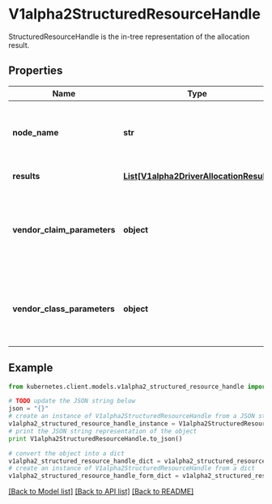 # V1alpha2StructuredResourceHandle

StructuredResourceHandle is the in-tree representation of the allocation result.

## Properties

Name | Type | Description | Notes
------------ | ------------- | ------------- | -------------
**node_name** | **str** | NodeName is the name of the node providing the necessary resources if the resources are local to a node. | [optional] 
**results** | [**List[V1alpha2DriverAllocationResult]**](V1alpha2DriverAllocationResult.md) | Results lists all allocated driver resources. | 
**vendor_claim_parameters** | **object** | VendorClaimParameters are the per-claim configuration parameters from the resource claim parameters at the time that the claim was allocated. | [optional] 
**vendor_class_parameters** | **object** | VendorClassParameters are the per-claim configuration parameters from the resource class at the time that the claim was allocated. | [optional] 

## Example

```python
from kubernetes.client.models.v1alpha2_structured_resource_handle import V1alpha2StructuredResourceHandle

# TODO update the JSON string below
json = "{}"
# create an instance of V1alpha2StructuredResourceHandle from a JSON string
v1alpha2_structured_resource_handle_instance = V1alpha2StructuredResourceHandle.from_json(json)
# print the JSON string representation of the object
print V1alpha2StructuredResourceHandle.to_json()

# convert the object into a dict
v1alpha2_structured_resource_handle_dict = v1alpha2_structured_resource_handle_instance.to_dict()
# create an instance of V1alpha2StructuredResourceHandle from a dict
v1alpha2_structured_resource_handle_form_dict = v1alpha2_structured_resource_handle.from_dict(v1alpha2_structured_resource_handle_dict)
```
[[Back to Model list]](../README.md#documentation-for-models) [[Back to API list]](../README.md#documentation-for-api-endpoints) [[Back to README]](../README.md)


